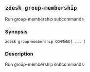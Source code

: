 ## `zdesk group-membership`

Run group-membership subcommands

### Synopsis

    zdesk group-membership COMMAND[ ... ]

### Description

Run group-membership subcommands

